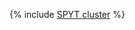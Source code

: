 {% include [SPYT cluster](../../../../_includes/user-guide/data-processing/spyt/cluster/cluster-desc.md) %}